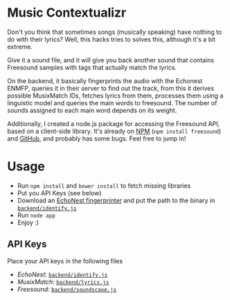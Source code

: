 Music Contextualizr
===================

Don't you think that sometimes songs (musically speaking) have nothing to do with their lyrics? Well, this hacks tries to solves this, although it's a bit extreme.

Give it a sound file, and it will give you back another sound that contains Freesound samples with tags that actually match the lyrics.

On the backend, it basically fingerprints the audio with the Echonest ENMFP, queries it in their server to find out the track, from this it derives possible MusixMatch IDs, fetches lyrics from them, processes them using a linguistic model and queries the main words to freesound. The number of sounds assigned to each main word depends on its weight.

Additionally, I created a node.js package for accessing the Freesound API, based on a client-side library. It's already on [NPM](https://npmjs.org/package/freesound) (`npm install freesound`) and [GitHub](https://github.com/lemonzi/node-freesound), and probably has some bugs. Feel free to jump in!

Usage
=====

* Run `npm install` and `bower install` to fetch missing libraries
* Put you API Keys (see below)
* Download an [EchoNest fingerprinter](http://developer.echonest.com/downloads/license) and put the path to the binary in [`backend/identify.js`](backend/identify.js)
* Run `node app`
* Enjoy :)

API Keys
--------

Place your API keys in the following files

* _EchoNest_: [`backend/identify.js`](backend/identify.js)
* _MusixMatch_: [`backend/lyrics.js`](backend/lyrics.js)
* _Freesound_: [`backend/soundscape.js`](backend/soundscape.js)

